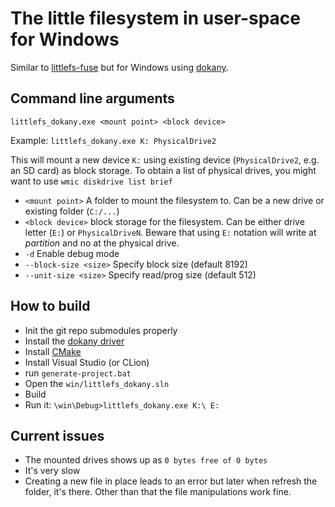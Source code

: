 # The little filesystem in user-space for Windows

Similar to [littlefs-fuse](https://github.com/ARMmbed/littlefs-fuse) but for Windows using [dokany](https://github.com/dokan-dev/dokany).

## Command line arguments

`littlefs_dokany.exe <mount point> <block device>`

Example:
`littlefs_dokany.exe K: PhysicalDrive2`

This will mount a new device `K:` using existing device (`PhysicalDrive2`, e.g. an SD card) as block storage.
To obtain a list of physical drives, you might want to use `wmic diskdrive list brief`

* `<mount point>` A folder to mount the filesystem to. Can be a new drive or existing folder (`C:/...`)
* `<block device>` block storage for the filesystem. Can be either drive letter (`E:`) 
  or `PhysicalDriveN`. Beware that using `E:` notation will write at *partition* and no at the physical drive.
* `-d` Enable debug mode
* `--block-size <size>` Specify block size (default 8192)
* `--unit-size <size>` Specify read/prog size (default 512)

## How to build
* Init the git repo submodules properly
* Install the [dokany driver](https://github.com/dokan-dev/dokany/wiki/Installation)
* Install [CMake](https://cmake.org/download/)
* Install Visual Studio (or CLion)
* run `generate-project.bat`
* Open the `win/littlefs_dokany.sln`
* Build
* Run it: `\win\Debug>littlefs_dokany.exe K:\ E:`

## Current issues
* The mounted drives shows up as `0 bytes free of 0 bytes`
* It's very slow
* Creating a new file in place leads to an error but later when refresh the folder, it's there.
  Other than that the file manipulations work fine.